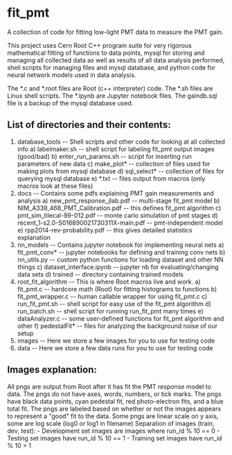 # fit_pmt
A collection of code for fitting low-light PMT data to measure the PMT gain.

This project uses Cern Root C++ program suite for very rigorous mathematical fitting
of functions to data points, mysql for storing and managing all collected data as 
well as results of all data analysis performed, shell scripts for managing files and
mysql database, and python code for neural network models used in data analysis.

The *.c and *.root files are Root (c++ interpreter) code.
The *.sh files are Linux shell scripts.
The *.ipynb are Jupyter notebook files.
The gaindb.sql file is a backup of the mysql database used.

## List of directories and their contents:
1)  database_tools -- Shell scripts and other code for looking at all collected info
	a)  labelmaker.sh -- shell script for labeling fit_pmt output images (good/bad)
	b)  enter_run_params.sh -- script for inserting run parameters of new data
	c)  make_plot* -- collection of files used for making plots from mysql database
	d)  sql_select* -- collection of files for querying mysql database
	e)  *.txt -- files output from macros (only macros look at these files)
2)  docs -- Contains some pdfs explaining PMT gain measurements and analysis
	a)  new_pmt_response_jlab.pdf -- multi-stage fit_pmt model
	b)  NIM_A339_468_PMT_Calibration.pdf -- this defines fit_pmt algorithm
	c)  pmt_sim_tilecal-99-012.pdf -- monte carlo simulation of pmt stages
	d)  recent_1-s2.0-S016890021730311X-main.pdf -- pmt-independent model
	e)  rpp2014-rev-probability.pdf -- this gives detailed statistics explanation
3)  nn_models -- Contains jupyter notebook for implementing neural nets
	a)  fit_pmt_conv* -- jupyter notebooks for defining and training conv nets
	b)  nn_utils.py -- custom python functions for loading dataset and other NN things 
	c)  dataset_interface.ipynb -- jupyter nb for evaluating/changing data sets
	d)  trained -- directory containing trained models
4)  root_fit_algorithm -- This is where Root macros live and work.
	a)  fit_pmt.c -- hardcore math (Root) for fitting histograms to functions
	b)  fit_pmt_wrapper.c -- human callable wrapper for using fit_pmt.c
	c)  run_fit_pmt.sh -- shell script for easy use of the fit_pmt algorithm
	d)  run_batch.sh -- shell script for running run_fit_pmt many times
	e)  dataAnalyzer.c -- some user-defined functions for fit_pmt algorithm and other
	f)  pedestalFit* -- files for analyzing the background noise of our setup
5)  images -- Here we store a few images for you to use for testing code
6)  data -- Here we store a few data runs for you to use for testing code


## Images explanation:
All pngs are output from Root after it has fit the PMT response model to data.
The pngs do not have axes, words, numbers, or tick marks. 
The pngs have black data points, cyan pedestal fit, red photo-electron fits, and a blue total fit.
The pngs are labeled based on whether or not the images appears to represent a "good" fit to the data.
Some pngs are linear scale on y axis, some are log scale (log0 or log1 in filename)
Separation of images (train, dev, test):
	- Development set images are images where run_id % 10 == 0
	- Testing set images have run_id % 10 == 1
	- Training set images have run_id % 10 > 1

